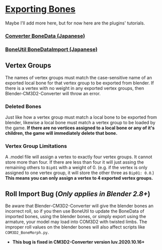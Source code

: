 # [Exporting Bones](https://github.com/luvoid/COM3D2-All-Bout-Bones/blob/main/wiki/Exporting-Bones.md)
Maybe I'll add more here, but for now here are the plugins' tutorials.

### [Converter BoneData (Japanese)](https://github.com/trzr/Blender-CM3D2-Converter#%E3%83%9C%E3%83%BC%E3%83%B3)

### [BoneUtil BoneDataImport (Japanese)](https://github.com/trzr/Blender-CM3D2-BoneUtil/wiki/BoneDataImport)

## Vertex Groups
The names of vertex groups must match the case-sensitive name of an exported local bone for that vertex group to be exported from blender. If there is a vertex with no weight in any exported vertex groups, then Blender-CM3D2-Converter will throw an error.

### Deleted Bones
Just like how a vertex group must match a local bone to be exported from blender, likewise a local bone must match a vertex group to be loaded by the game. **If there are no vertices assigned to a local bone or any of it's children, the game will immediately delete that bone.**

### Vertex Group Limitations
A .model file will assign a vertex to exactly four vertex groups. It cannot store more than four. If there are less than four it will just assing the remaining others to `Bip01` with a weight of 0. (e.g. if the vertex is only assigned to one vertex group, it will store the other three as `Bip01: 0.0`.) **This means you can only assign a vertex to 4 exported vertex groups.**


## Roll Import Bug (_Only applies in Blender 2.8+_)
Be aware that Blender-CM3D2-Converter will give the blender bones an incorrect roll, so if you then use BoneUtil to update the BoneData of imported bones, using the blender bones, or simply export using the armature, your model may load into COM3D2 with twisted limbs. The improper roll values on the blender bones will also affect scripts like `COM3D2_BoneMorph.py`. 
* **This bug is fixed in CM3D2-Converter version luv.2020.10.16+**
